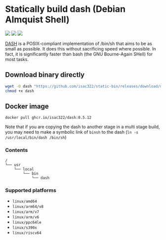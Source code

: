 [1]: https://ghcr.io/isac322/dash

# Statically build dash (Debian Almquist Shell)

[![](https://ghcr-badge.egpl.dev/isac322/dash/tags?trim=major)][1]
[![](https://ghcr-badge.egpl.dev/isac322/dash/latest_tag?trim=major&label=latest)][1]
[![](https://ghcr-badge.egpl.dev/isac322/dash/size)][1]

[DASH](http://gondor.apana.org.au/~herbert/dash/) is a POSIX-compliant implementation of /bin/sh that aims to be as small as possible. It does this without sacrificing speed where possible. In fact, it is significantly faster than bash (the GNU Bourne-Again SHell) for most tasks.


## Download binary directly

```bash
wget -O dash "https://github.com/isac322/static-bin/releases/download/dash/$(uname -m)"
chmod +x dash
```

## Docker image

`docker pull ghcr.io/isac322/dash:0.5.12`

Note that if you are copying the dash to another stage in a multi stage build, you may need to make a symbolic link of `binsh` to the dash (`ln -s /usr/local/bin/dash /bin/sh`)

### Contents

```
/
└── usr
    └── local
        └── bin
            └── dash
```

### Supported platforms

- `linux/amd64`
- `linux/arm64/v8`
- `linux/arm/v7`
- `linux/arm/v6`
- `linux/ppc64le`
- `linux/s390x`
- `linux/riscv64`